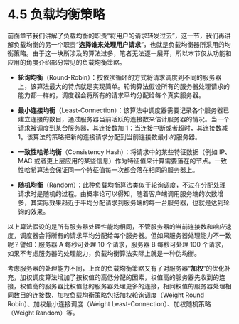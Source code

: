 # 4.5 负载均衡策略

前面章节我们讲解了负载均衡的职责“将用户的请求转发过去”，这一节，我们再讲解负载均衡的另一个职责“**选择谁来处理用户请求**”，也就是负载均衡器所采用的均衡策略。由于这一块所涉及的算法过多，笔者无法逐一展开，所以本节仅从功能和应用的角度介绍部分常见的负载均衡策略。

- **轮询均衡**（Round-Robin）：按依次循环的方式将请求调度到不同的服务器上，该算法最大的特点就是实现简单。轮询算法假设所有的服务器处理请求的能力都一样的，调度器会将所有的请求平均分配给每个真实服务器。

- **最小连接均衡**（Least-Connection）：该算法中调度器需要记录各个服务器已建立连接的数目，通过服务器当前活跃的连接数来估计服务器的情况。当一个请求被调度到某台服务器，其连接数加 1；当连接中断或者超时，其连接数减 1。该算法的策略把新的连接请求分配到当前连接数最小的服务器。

- **一致性哈希均衡**（Consistency Hash）：将请求中的某些特征数据（例如 IP、MAC 或者更上层应用的某些信息）作为特征值来计算需要落在的节点。一致性哈希算法会保证同一个特征值每一次都会落在相同的服务器上。

- **随机均衡**（Random）：此种负载均衡算法类似于轮询调度，不过在分配处理请求时是随机的过程。由概率论可以得知，随着客户端调用服务端的次数增多，其实际效果趋近于平均分配请求到服务端的每一台服务器，也就是达到轮询的效果。

以上算法假设的是所有服务器处理性能均相同，不管服务器的当前连接数和响应速度，调度器会将所有的请求平均分配给每个服务器。但如果服务器处理能力不一致呢？譬如：服务器 A 每秒可处理 10 个请求，服务器 B 每秒可处理 100 个请求，如果不考虑服务器的处理能力，负载均衡算法实际上就是一种伪均衡。

考虑服务器的处理能力不同，上面的负载均衡策略又有了对服务器“**加权**”的优化补充，加权调度算法增加了按权值的高低分配的因素，权值高的服务器先收到的连接，权值高的服务器比权值低的服务器处理更多的连接，相同权值的服务器处理相同数目的连接数，加权负载均衡策略包括加权轮询调度（Weight Round Robin）、加权最小连接调度（Weight Least-Connection）、加权随机策略（Weight Random）等。